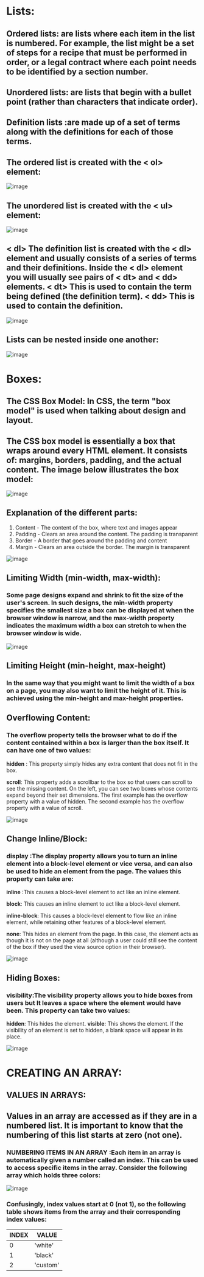 # Lists:

## Ordered lists: are lists where each item in the list is numbered. For example, the list might be a set of steps for a recipe that must be performed in order, or a legal contract where each point needs to be identified by a section number.
## Unordered lists: are lists that begin with a bullet point (rather than characters that indicate order).
## Definition lists :are made up of a set of terms along with the definitions for each of those terms.


## The ordered list is created with the < ol> element:

![image](https://user-images.githubusercontent.com/79833733/111187813-0db1c780-85bd-11eb-943d-c09dfe95035f.png)


## The unordered list is created with the < ul> element:

![image](https://user-images.githubusercontent.com/79833733/111188305-9892c200-85bd-11eb-8ad5-4f8f9bacb372.png)

## < dl> The definition list is created with the < dl> element and usually consists of a series of terms and their definitions. Inside the < dl> element you will usually see pairs of < dt> and < dd> elements. < dt> This is used to contain the term being defined (the definition term). < dd> This is used to contain the definition.

![image](https://user-images.githubusercontent.com/79833733/111190047-608c7e80-85bf-11eb-92ca-0de6cf99014e.png)


## Lists can be nested inside one another:
![image](https://user-images.githubusercontent.com/79833733/111190378-b06b4580-85bf-11eb-8381-2ee77f961fb0.png)

# Boxes:
## The CSS Box Model: In CSS, the term "box model" is used when talking about design and layout.

## The CSS box model is essentially a box that wraps around every HTML element. It consists of: margins, borders, padding, and the actual content. The image below illustrates the box model:

![image](https://user-images.githubusercontent.com/79833733/111191355-a6961200-85c0-11eb-90e0-3e3b38e66825.png)

## Explanation of the different parts:

1. Content - The content of the box, where text and images appear
2. Padding - Clears an area around the content. The padding is transparent
3. Border - A border that goes around the padding and content
4. Margin - Clears an area outside the border. The margin is transparent

![image](https://user-images.githubusercontent.com/79833733/111191825-20c69680-85c1-11eb-9e3c-f7b6b7cf23db.png)

## Limiting Width (min-width, max-width):
### Some page designs expand and shrink to fit the size of the user's screen. In such designs, the min-width property specifies the smallest size a box can be displayed at when the browser window is narrow, and the max-width property indicates the maximum width a box can stretch to when the browser window is wide.

![image](https://user-images.githubusercontent.com/79833733/111192642-f6290d80-85c1-11eb-9e2f-d4cc5f7db105.png)

## Limiting Height (min-height, max-height)
### In the same way that you might want to limit the width of a box on a page, you may also want to limit the height of it. This is achieved using the min-height and max-height properties. 

## Overflowing Content:
### The overflow property tells the browser what to do if the content contained within a box is larger than the box itself. It can have one of two values:
**hidden** : This property simply hides any extra content that does not fit in the box.

**scroll**: This property adds a scrollbar to the box so that users can scroll to see the missing content. On the left, you can see two boxes whose contents expand beyond their set dimensions. The first example has the overflow property with a value of hidden. The second example has the overflow property with a value of scroll.

![image](https://user-images.githubusercontent.com/79833733/111196050-8f0d5800-85c5-11eb-9fa0-b59b12ded1d4.png)

## Change Inline/Block:
### display :The display property allows you to turn an inline element into a block-level element or vice versa, and can also be used to hide an element from the page. The values this property can take are:
**inline** :This causes a block-level element to act like an inline element.

**block**: This causes an inline element to act like a block-level element.

**inline-block**: This causes a block-level element to flow like an inline element, while retaining other features of a block-level element.

**none**: This hides an element from the page. In this case, the element acts as though it is not on the page at all (although a user could still see the content of the box if they used the view source option in their browser).

![image](https://user-images.githubusercontent.com/79833733/111197278-f4ae1400-85c6-11eb-90d5-0f0196d80c42.png)
## Hiding Boxes:
### visibility:The visibility property allows you to hide boxes from users but It leaves a space where the element would have been. This property can take two values:
**hidden**: This hides the element.
**visible**: This shows the element. If the visibility of an element is set to hidden, a blank space will appear in its place.

![image](https://user-images.githubusercontent.com/79833733/111197836-9cc3dd00-85c7-11eb-907e-81f87947387b.png)

# CREATING AN ARRAY:
## VALUES IN ARRAYS:
## Values in an array are accessed as if they are in a numbered list. It is important to know that the numbering of this list starts at zero (not one).

### NUMBERING ITEMS IN AN ARRAY :Each item in an array is automatically given a number called an index. This can be used to access specific items in the array. Consider the following array which holds three colors:

![image](https://user-images.githubusercontent.com/79833733/111199137-fb3d8b00-85c8-11eb-8ece-2254c8143f3c.png)
### Confusingly, index values start at 0 (not 1), so the following table shows items from the array and their corresponding index values: 
|INDEX  |VALUE     |
|-------|----------|
| 0     | 'white'  |
| 1     | 'black'  |
| 2     | 'custom' |





